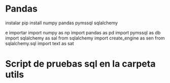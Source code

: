 # Pandas

instalar
pip install numpy pandas pymssql sqlalchemy

e importar 
import numpy as np
import pandas as pd
import pymssql as db
import sqlalchemy as sal
from sqlalchemy import create_engine as sen
from sqlalchemy.sql import text as sat

# Script de pruebas sql en la carpeta utils
